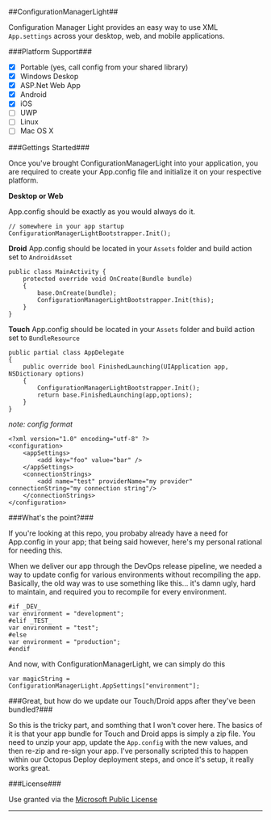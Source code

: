 ##ConfigurationManagerLight##

Configuration Manager Light provides an easy way to use XML `App.settings` across your desktop, web, and mobile applications.

###Platform Support###

- [x] Portable (yes, call config from your shared library)
- [x] Windows Deskop
- [x] ASP.Net Web App
- [x] Android
- [x] iOS
- [ ] UWP
- [ ] Linux
- [ ] Mac OS X

###Gettings Started###

Once you've brought ConfigurationManagerLight into your application, you are required to create your App.config file and initialize it on your respective platform.

**Desktop or Web**

App.config should be exactly as you would always do it.
```
// somewhere in your app startup
ConfigurationManagerLightBootstrapper.Init();
```

**Droid**
App.config should be located in your `Assets` folder and build action set to `AndroidAsset`

```
public class MainActivity {
    protected override void OnCreate(Bundle bundle)
	{
	    base.OnCreate(bundle);
		ConfigurationManagerLightBootstrapper.Init(this);
	}
}
```

**Touch**
App.config should be located in your `Assets` folder and build action set to `BundleResource`

```
public partial class AppDelegate
{
    public override bool FinishedLaunching(UIApplication app, NSDictionary options)
	{
	    ConfigurationManagerLightBootstrapper.Init();
	    return base.FinishedLaunching(app,options);
	}   
}
```

*note: config format*

```
<?xml version="1.0" encoding="utf-8" ?>
<configuration>
    <appSettings>
	    <add key="foo" value="bar" />
	</appSettings>
    <connectionStrings>
        <add name="test" providerName="my provider" connectionString="my connection string"/>
    </connectionStrings>
</configuration>
```

###What's the point?###

If you're looking at this repo, you probaby already have a need for App.config in your app; that being said however, here's my personal rational for needing this.

When we deliver our app through the DevOps release pipeline, we needed a way to update config for various environments without recompiling the app. Basically, the old way was to use something like this... it's damn ugly, hard to maintain, and required you to recompile for every environment.

```
#if _DEV_
var environment = "development";
#elif _TEST_
var environment = "test";
#else
var environment = "production";
#endif
```

And now, with ConfigurationManagerLight, we can simply do this

```
var magicString = ConfigurationManagerLight.AppSettings["environment"];
```

###Great, but how do we update our Touch/Droid apps after they've been bundled?###

So this is the tricky part, and somthing that I won't cover here. The basics of it is that your app bundle for Touch and Droid apps is simply a zip file. You need to unzip your app, update the `App.config` with the new values, and then re-zip and re-sign your app. I've personally scripted this to happen within our Octopus Deploy deployment steps, and once it's setup, it really works great.

###License###

Use granted via the [Microsoft Public License](https://opensource.org/licenses/MS-PL)

------

